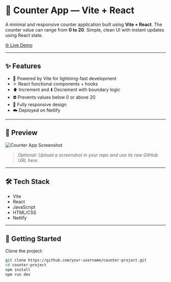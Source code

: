 # 🔢 Counter App — Vite + React

A minimal and responsive counter application built using **Vite + React**. The counter value can range from **0 to 20**. Simple, clean UI with instant updates using React state.

[🌐 Live Demo](https://lighthearted-fenglisu-ec0e3f.netlify.app/)

---

## ✨ Features

- 🚀 Powered by Vite for lightning-fast development
- ⚛️ React functional components + hooks
- ⬆️ Increment and ⬇️ Decrement with boundary logic
- ⛔ Prevents values below 0 or above 20
- 📱 Fully responsive design
- ☁️ Deployed on Netlify

---

## 📸 Preview

![Counter App Screenshot](https://user-images.githubusercontent.com/your-github-username/your-image.png)
> *Optional: Upload a screenshot in your repo and use its raw GitHub URL here.*

---

## 🛠️ Tech Stack

- Vite
- React
- JavaScript
- HTML/CSS
- Netlify

---

## 🚀 Getting Started

Clone the project:

```bash
git clone https://github.com/your-username/counter-project.git
cd counter-project
npm install
npm run dev
